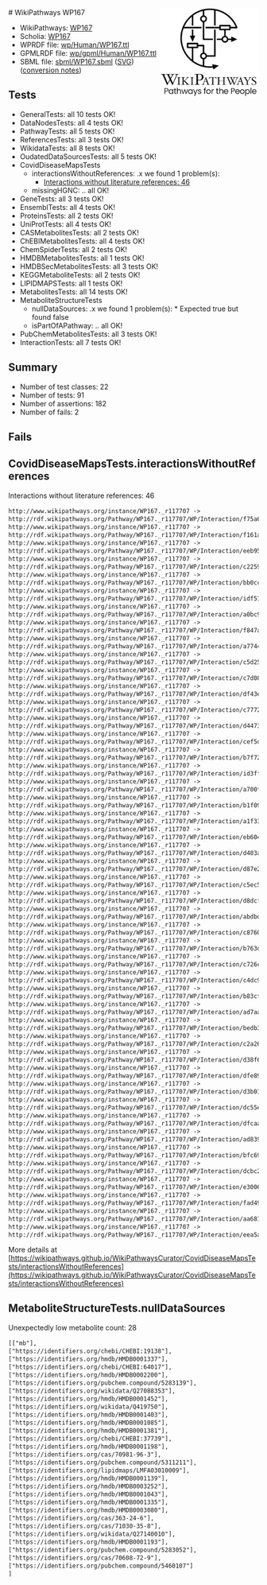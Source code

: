 <img style="float: right; width: 200px" src="../logo.png" />
# WikiPathways WP167

* WikiPathways: [WP167](https://identifiers.org/wikipathways:WP167)
* Scholia: [WP167](https://scholia.toolforge.org/wikipathways/WP167)
* WPRDF file: [wp/Human/WP167.ttl](../wp/Human/WP167.ttl)
* GPMLRDF file: [wp/gpml/Human/WP167.ttl](../wp/gpml/Human/WP167.ttl)
* SBML file: [sbml/WP167.sbml](../sbml/WP167.sbml) ([SVG](../sbml/WP167.svg)) ([conversion notes](../sbml/WP167.txt))

## Tests
* GeneralTests: all 10 tests OK!
* DataNodesTests: all 4 tests OK!
* PathwayTests: all 5 tests OK!
* ReferencesTests: all 3 tests OK!
* WikidataTests: all 8 tests OK!
* OudatedDataSourcesTests: all 5 tests OK!
* CovidDiseaseMapsTests
    * interactionsWithoutReferences: .x we found 1 problem(s):
        * [Interactions without literature references: 46](#9701cd44)
    * missingHGNC: .. all OK!
* GeneTests: all 3 tests OK!
* EnsemblTests: all 4 tests OK!
* ProteinsTests: all 2 tests OK!
* UniProtTests: all 4 tests OK!
* CASMetabolitesTests: all 2 tests OK!
* ChEBIMetabolitesTests: all 4 tests OK!
* ChemSpiderTests: all 2 tests OK!
* HMDBMetabolitesTests: all 1 tests OK!
* HMDBSecMetabolitesTests: all 3 tests OK!
* KEGGMetaboliteTests: all 2 tests OK!
* LIPIDMAPSTests: all 1 tests OK!
* MetabolitesTests: all 14 tests OK!
* MetaboliteStructureTests
    * nullDataSources: .x we found 1 problem(s):
            * Expected true but found false
    * isPartOfAPathway: .. all OK!
* PubChemMetabolitesTests: all 3 tests OK!
* InteractionTests: all 7 tests OK!


## Summary

* Number of test classes: 22
* Number of tests: 91
* Number of assertions: 182
* Number of fails: 2

## Fails

<a name="9701cd44" />

## CovidDiseaseMapsTests.interactionsWithoutReferences

Interactions without literature references: 46
```
http://www.wikipathways.org/instance/WP167._r117707 -> http://rdf.wikipathways.org/Pathway/WP167._r117707/WP/Interaction/f75a6
http://www.wikipathways.org/instance/WP167._r117707 -> http://rdf.wikipathways.org/Pathway/WP167._r117707/WP/Interaction/f161a
http://www.wikipathways.org/instance/WP167._r117707 -> http://rdf.wikipathways.org/Pathway/WP167._r117707/WP/Interaction/eeb95
http://www.wikipathways.org/instance/WP167._r117707 -> http://rdf.wikipathways.org/Pathway/WP167._r117707/WP/Interaction/c2259
http://www.wikipathways.org/instance/WP167._r117707 -> http://rdf.wikipathways.org/Pathway/WP167._r117707/WP/Interaction/bb0cc
http://www.wikipathways.org/instance/WP167._r117707 -> http://rdf.wikipathways.org/Pathway/WP167._r117707/WP/Interaction/idf51d0fb9
http://www.wikipathways.org/instance/WP167._r117707 -> http://rdf.wikipathways.org/Pathway/WP167._r117707/WP/Interaction/a0bc9
http://www.wikipathways.org/instance/WP167._r117707 -> http://rdf.wikipathways.org/Pathway/WP167._r117707/WP/Interaction/f847a
http://www.wikipathways.org/instance/WP167._r117707 -> http://rdf.wikipathways.org/Pathway/WP167._r117707/WP/Interaction/a7744
http://www.wikipathways.org/instance/WP167._r117707 -> http://rdf.wikipathways.org/Pathway/WP167._r117707/WP/Interaction/c5d25
http://www.wikipathways.org/instance/WP167._r117707 -> http://rdf.wikipathways.org/Pathway/WP167._r117707/WP/Interaction/c7d08
http://www.wikipathways.org/instance/WP167._r117707 -> http://rdf.wikipathways.org/Pathway/WP167._r117707/WP/Interaction/df43e
http://www.wikipathways.org/instance/WP167._r117707 -> http://rdf.wikipathways.org/Pathway/WP167._r117707/WP/Interaction/c7772
http://www.wikipathways.org/instance/WP167._r117707 -> http://rdf.wikipathways.org/Pathway/WP167._r117707/WP/Interaction/d4473
http://www.wikipathways.org/instance/WP167._r117707 -> http://rdf.wikipathways.org/Pathway/WP167._r117707/WP/Interaction/cef5d
http://www.wikipathways.org/instance/WP167._r117707 -> http://rdf.wikipathways.org/Pathway/WP167._r117707/WP/Interaction/b7f72
http://www.wikipathways.org/instance/WP167._r117707 -> http://rdf.wikipathways.org/Pathway/WP167._r117707/WP/Interaction/id3ff9fdaf
http://www.wikipathways.org/instance/WP167._r117707 -> http://rdf.wikipathways.org/Pathway/WP167._r117707/WP/Interaction/a700f
http://www.wikipathways.org/instance/WP167._r117707 -> http://rdf.wikipathways.org/Pathway/WP167._r117707/WP/Interaction/b1f09
http://www.wikipathways.org/instance/WP167._r117707 -> http://rdf.wikipathways.org/Pathway/WP167._r117707/WP/Interaction/a1f33
http://www.wikipathways.org/instance/WP167._r117707 -> http://rdf.wikipathways.org/Pathway/WP167._r117707/WP/Interaction/eb604
http://www.wikipathways.org/instance/WP167._r117707 -> http://rdf.wikipathways.org/Pathway/WP167._r117707/WP/Interaction/d403a
http://www.wikipathways.org/instance/WP167._r117707 -> http://rdf.wikipathways.org/Pathway/WP167._r117707/WP/Interaction/d87e2
http://www.wikipathways.org/instance/WP167._r117707 -> http://rdf.wikipathways.org/Pathway/WP167._r117707/WP/Interaction/c5ec5
http://www.wikipathways.org/instance/WP167._r117707 -> http://rdf.wikipathways.org/Pathway/WP167._r117707/WP/Interaction/d8dcf
http://www.wikipathways.org/instance/WP167._r117707 -> http://rdf.wikipathways.org/Pathway/WP167._r117707/WP/Interaction/abdbd
http://www.wikipathways.org/instance/WP167._r117707 -> http://rdf.wikipathways.org/Pathway/WP167._r117707/WP/Interaction/c8760
http://www.wikipathways.org/instance/WP167._r117707 -> http://rdf.wikipathways.org/Pathway/WP167._r117707/WP/Interaction/b763d
http://www.wikipathways.org/instance/WP167._r117707 -> http://rdf.wikipathways.org/Pathway/WP167._r117707/WP/Interaction/c726c
http://www.wikipathways.org/instance/WP167._r117707 -> http://rdf.wikipathways.org/Pathway/WP167._r117707/WP/Interaction/c4dc9
http://www.wikipathways.org/instance/WP167._r117707 -> http://rdf.wikipathways.org/Pathway/WP167._r117707/WP/Interaction/b83cf
http://www.wikipathways.org/instance/WP167._r117707 -> http://rdf.wikipathways.org/Pathway/WP167._r117707/WP/Interaction/ad7aa
http://www.wikipathways.org/instance/WP167._r117707 -> http://rdf.wikipathways.org/Pathway/WP167._r117707/WP/Interaction/bedb3
http://www.wikipathways.org/instance/WP167._r117707 -> http://rdf.wikipathways.org/Pathway/WP167._r117707/WP/Interaction/c2a26
http://www.wikipathways.org/instance/WP167._r117707 -> http://rdf.wikipathways.org/Pathway/WP167._r117707/WP/Interaction/d38f6
http://www.wikipathways.org/instance/WP167._r117707 -> http://rdf.wikipathways.org/Pathway/WP167._r117707/WP/Interaction/dfe89
http://www.wikipathways.org/instance/WP167._r117707 -> http://rdf.wikipathways.org/Pathway/WP167._r117707/WP/Interaction/d3b01
http://www.wikipathways.org/instance/WP167._r117707 -> http://rdf.wikipathways.org/Pathway/WP167._r117707/WP/Interaction/dc55e
http://www.wikipathways.org/instance/WP167._r117707 -> http://rdf.wikipathways.org/Pathway/WP167._r117707/WP/Interaction/dfcaa
http://www.wikipathways.org/instance/WP167._r117707 -> http://rdf.wikipathways.org/Pathway/WP167._r117707/WP/Interaction/ad839
http://www.wikipathways.org/instance/WP167._r117707 -> http://rdf.wikipathways.org/Pathway/WP167._r117707/WP/Interaction/bfc69
http://www.wikipathways.org/instance/WP167._r117707 -> http://rdf.wikipathways.org/Pathway/WP167._r117707/WP/Interaction/dcbc2
http://www.wikipathways.org/instance/WP167._r117707 -> http://rdf.wikipathways.org/Pathway/WP167._r117707/WP/Interaction/e3006
http://www.wikipathways.org/instance/WP167._r117707 -> http://rdf.wikipathways.org/Pathway/WP167._r117707/WP/Interaction/fad49
http://www.wikipathways.org/instance/WP167._r117707 -> http://rdf.wikipathways.org/Pathway/WP167._r117707/WP/Interaction/aa681
http://www.wikipathways.org/instance/WP167._r117707 -> http://rdf.wikipathways.org/Pathway/WP167._r117707/WP/Interaction/eea5a
```

More details at [https://wikipathways.github.io/WikiPathwaysCurator/CovidDiseaseMapsTests/interactionsWithoutReferences](https://wikipathways.github.io/WikiPathwaysCurator/CovidDiseaseMapsTests/interactionsWithoutReferences)

<a name="919041b0" />

## MetaboliteStructureTests.nullDataSources

Unexpectedly low metabolite count: 28
```
[["mb"],
["https://identifiers.org/chebi/CHEBI:19138"],
["https://identifiers.org/hmdb/HMDB0001337"],
["https://identifiers.org/chebi/CHEBI:64017"],
["https://identifiers.org/hmdb/HMDB0002200"],
["https://identifiers.org/pubchem.compound/5283139"],
["https://identifiers.org/wikidata/Q27088353"],
["https://identifiers.org/hmdb/HMDB0001452"],
["https://identifiers.org/wikidata/Q419750"],
["https://identifiers.org/hmdb/HMDB0001403"],
["https://identifiers.org/hmdb/HMDB0001085"],
["https://identifiers.org/hmdb/HMDB0001381"],
["https://identifiers.org/chebi/CHEBI:37739"],
["https://identifiers.org/hmdb/HMDB0001198"],
["https://identifiers.org/cas/70981-96-3"],
["https://identifiers.org/pubchem.compound/5311211"],
["https://identifiers.org/lipidmaps/LMFA03010009"],
["https://identifiers.org/hmdb/HMDB0001139"],
["https://identifiers.org/hmdb/HMDB0003252"],
["https://identifiers.org/hmdb/HMDB0001043"],
["https://identifiers.org/hmdb/HMDB0001335"],
["https://identifiers.org/hmdb/HMDB0003080"],
["https://identifiers.org/cas/363-24-6"],
["https://identifiers.org/cas/71030-35-8"],
["https://identifiers.org/wikidata/Q27140010"],
["https://identifiers.org/hmdb/HMDB0001193"],
["https://identifiers.org/pubchem.compound/5283052"],
["https://identifiers.org/cas/70608-72-9"],
["https://identifiers.org/pubchem.compound/5460107"]
]
```

